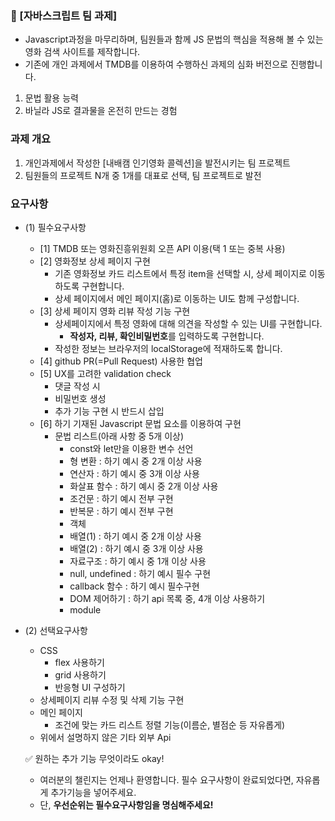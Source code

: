 
### 🚩 [자바스크립트 팀 과제]
- Javascript과정을 마무리하며, 팀원들과 함께 JS 문법의 핵심을 적용해 볼 수 있는 영화 검색 사이트를 제작합니다.
- 기존에 개인 과제에서 TMDB를 이용하여 수행하신 과제의 심화 버전으로 진행합니다.

1. 문법 활용 능력
2. 바닐라 JS로 결과물을 온전히 만드는 경험

### 과제 개요

1. 개인과제에서 작성한 [내배캠 인기영화 콜렉션]을 발전시키는 팀 프로젝트
2. 팀원들의 프로젝트 N개 중 1개를 대표로 선택, 팀 프로젝트로 발전

### 요구사항
- (1) 필수요구사항
    - [1] TMDB 또는 영화진흥위원회 오픈 API 이용(택 1 또는 중복 사용)
    - [2] 영화정보 상세 페이지 구현
      - 기존 영화정보 카드 리스트에서 특정 item을 선택할 시, 상세 페이지로 이동하도록 구현합니다.
      - 상세 페이지에서 메인 페이지(홈)로 이동하는 UI도 함께 구성합니다.
    - [3] 상세 페이지 영화 리뷰 작성 기능 구현
      - 상세페이지에서 특정 영화에 대해 의견을 작성할 수 있는 UI를 구현합니다.
        - **작성자, 리뷰, 확인비밀번호**를 입력하도록 구현합니다.
      - 작성한 정보는 브라우저의 localStorage에 적재하도록 합니다.
    - [4] github PR(=Pull Request) 사용한 협업
    - [5] UX를 고려한 validation check
      - 댓글 작성 시
      - 비밀번호 생성
      - 추가 기능 구현 시 반드시 삽입
    - [6] 하기 기재된 Javascript 문법 요소를 이용하여 구현
      - 문법 리스트(아래 사항 중 5개 이상)
        - const와 let만을 이용한 변수 선언
        - 형 변환 : 하기 예시 중 2개 이상 사용
        - 연산자 : 하기 예시 중 3개 이상 사용
        - 화살표 함수 : 하기 예시 중 2개 이상 사용
        - 조건문 : 하기 예시 전부 구현
        - 반복문 : 하기 예시 전부 구현
        - 객체
        - 배열(1) : 하기 예시 중 2개 이상 사용
        - 배열(2) : 하기 예시 중 3개 이상 사용
        - 자료구조 : 하기 예시 중 1개 이상 사용
        - null, undefined : 하기 예시 필수 구현
        - callback 함수 : 하기 예시 필수구현
        - DOM 제어하기 : 하기 api 목록 중, 4개 이상 사용하기
        - module

- (2) 선택요구사항
    - CSS
        - flex 사용하기
        - grid 사용하기
        - 반응형 UI 구성하기
    - 상세페이지 리뷰 수정 및 삭제 기능 구현
    - 메인 페이지
        - 조건에 맞는 카드 리스트 정렬 기능(이름순, 별점순 등 자유롭게)
    - 위에서 설명하지 않은 기타 외부 Api

    ✅ 원하는 추가 기능 무엇이라도 okay!
    
    - 여러분의 챌린지는 언제나 환영합니다. 필수 요구사항이 완료되었다면, 자유롭게 추가기능을 넣어주세요.
    - 단, **우선순위는 필수요구사항임을 명심해주세요!**

